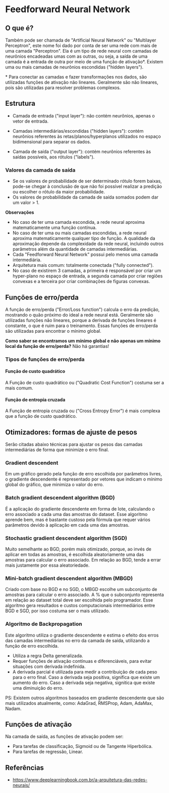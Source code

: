 # Feedforward Neural Network

## O que é?

Também pode ser chamada de "Artificial Neural Network" ou "Multilayer Perceptron", este nome foi dado por conta de ser uma rede com mais de uma camada "Perceptron". Ela é um tipo de rede neural com camadas de neurônios encadeadas umas com as outras, ou seja, a saída de uma camada é a entrada de outra por meio de uma função de ativação\*. Existem uma ou mais camadas de neurônios escondidas ("hidden layers").

\* Para conectar as camadas e fazer transformações nos dados, são utilizadas funções de ativação não lineares. Geralmente são não lineares, pois são utilizadas para resolver problemas complexos.

## Estrutura

- Camada de entrada ("input layer"): não contém neurônios, apenas o vetor de entrada.

- Camadas intermediárias/escondidas ("hidden layers"): contém neurônios referentes às retas/planos/hyperplanos utilizados no espaço bidimensional para separar os dados.

- Camada de saída ("output layer"): contém neurônios referentes às saídas possíveis, aos rótulos ("labels").

### Valores da camada de saída

- Se os valores de probabilidade de ser determinado rótulo forem baixas, pode-se chegar à conclusão de que não foi possível realizar a predição ou escolher o rótulo da maior probabilidade.
- Os valores de probabilidade da camada de saída somados podem dar um valor > 1.

**Observações**

- No caso de ter uma camada escondida, a rede neural aproxima matematicamente uma função contínua.
- No caso de ter uma ou mais camadas escondidas, a rede neural aproxima matematicamente qualquer tipo de função. A qualidade da aproximação depende da complexidade da rede neural, incluindo outros parâmetros além da quantidade de camadas intermediárias.
- Cada "Feedforward Neural Network" possui pelo menos uma camada intermediária.
- Arquitetura mais comum: totalmente conectada ("fully connected").
- No caso de existirem 3 camadas, a primeira é responsável por criar um hyper-plano no espaço de entrada, a segunda camada por criar regiões convexas e a terceira por criar combinações de figuras convexas.

<!-- ## Regras de treinamento -->

## Funções de erro/perda

A função de erro/perda ("Error/Loss function") calcula o erro da predição, mostrando o quão próximo do ideal a rede neural está. Geralmente são utilizadas funções não lineares, porque a derivada de funções lineares é constante, o que é ruim para o treinamento. Essas funções de erro/perda são utilizadas para encontrar o mínimo global.

**Como saber se encontramos um mínimo global e não apenas um mínimo local da função de erro/perda?** Não há garantias!

### Tipos de funções de erro/perda

#### Função de custo quadrático

A Função de custo quadrático ou ("Quadratic Cost Function") costuma ser a mais comum.

#### Função de entropia cruzada

A Função de entropia cruzada ou ("Cross Entropy Error") é mais complexa que a função de custo quadrático.

## Otimizadores: formas de ajuste de pesos

Serão citadas abaixo técnicas para ajustar os pesos das camadas intermediárias de forma que minimize o erro final.

### Gradient descendent

Em um gráfico gerado pela função de erro escolhida por parâmetros livres, o gradiente descendente é representado por vetores que indicam o mínimo global do gráfico, que minimiza o valor do erro.

### Batch gradient descendent algorithm (BGD)
É a aplicação do gradiente descendente em forma de lote, calculando o erro associado a cada uma das amostras do dataset. Esse algoritmo aprende bem, mas é bastante custoso pela fórmula que requer vários parâmetros devido à aplicação em cada uma das amostras.

### Stochastic gradient descendent algorithm (SGD)
Muito semelhante ao BGD, porém mais otimizado, porque, ao invés de aplicar em todas as amostras, é escolhida aleatoriamente uma das amostras para calcular o erro associado. Em relação ao BGD, tende a errar mais justamente por essa aleatoriedade.

### Mini-batch gradient descendent algorithm (MBGD)
Criado com base no BGD e no SGD, o MBGD escolhe um subconjunto de amostras para calcular o erro associado. A % que o subconjunto representa em relação ao dataset total deve ser escolhida pelo programador. Esse algoritmo gera resultados e custos computacionais intermediários entre BGD e SGD, por isso costuma ser o mais utilizado.

### Algoritmo de Backpropagation

Este algoritmo utiliza o gradiente descendente e estima o efeito dos erros das camadas intermediárias no erro da camada de saída, utilizando a função de erro escolhida.

- Utiliza a regra Delta generalizada.
- Requer funções de ativação contínuas e diferenciáveis, para evitar situações com derivada indefinida.
- A derivada parcial é utilizada para medir a contribuição de cada peso para o erro final. Caso a derivada seja positiva, significa que existe um aumento do erro. Caso a derivada seja negativa, signitica que existe uma diminuição do erro.

PS: Existem outros algoritmos baseados em gradiente descendente que são mais utilizados atualmente, como: AdaGrad, RMSProp, Adam, AdaMax, Nadam.

## Funções de ativação

Na camada de saída, as funções de ativação podem ser:

- Para tarefas de classificação, Sigmoid ou de Tangente Hiperbólica.
- Para tarefas de regressão, Linear.

<!-- ## Normalização

## Otimizadores -->

## Referências

- https://www.deeplearningbook.com.br/a-arquitetura-das-redes-neurais/
